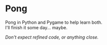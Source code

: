 # Pong 
Pong in Python and Pygame to help learn both.   
I'll finish it some day... maybe.  

*Don't expect refined code, or anything close.*  
